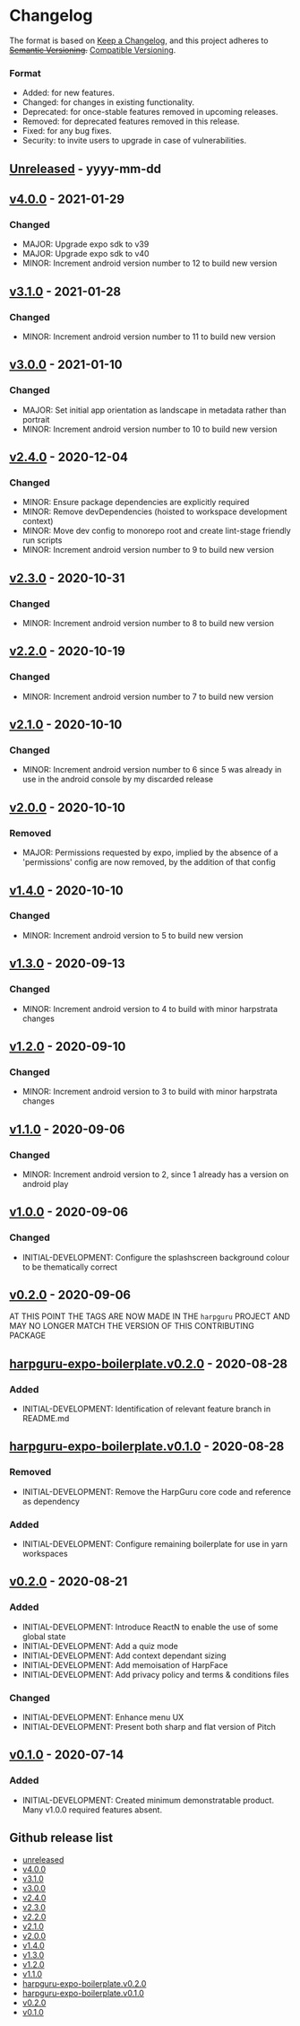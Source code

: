 # Changelog

The format is based on [Keep a Changelog](https://keepachangelog.com/en/1.0.0/),
and this project adheres to ~~[Semantic Versioning](https://semver.org/spec/v2.0.0.html).~~
[Compatible Versioning](https://gitlab.com/staltz/comver).

### Format

- Added: for new features.
- Changed: for changes in existing functionality.
- Deprecated: for once-stable features removed in upcoming releases.
- Removed: for deprecated features removed in this release.
- Fixed: for any bug fixes.
- Security: to invite users to upgrade in case of vulnerabilities.

## [Unreleased](https://github.com/js-jslog/harpguru/compare/v8.0.0...master) - yyyy-mm-dd

## [v4.0.0](https://github.com/js-jslog/harpguru/releases/tag/v8.0.0) - 2021-01-29

### Changed

- MAJOR: Upgrade expo sdk to v39
- MAJOR: Upgrade expo sdk to v40
- MINOR: Increment android version number to 12 to build new version

## [v3.1.0](https://github.com/js-jslog/harpguru/releases/tag/v7.0.0) - 2021-01-28

### Changed

- MINOR: Increment android version number to 11 to build new version

## [v3.0.0](https://github.com/js-jslog/harpguru/releases/tag/v6.0.0) - 2021-01-10

### Changed

- MAJOR: Set initial app orientation as landscape in metadata rather than portrait
- MINOR: Increment android version number to 10 to build new version

## [v2.4.0](https://github.com/js-jslog/harpguru/releases/tag/v5.0.0) - 2020-12-04

### Changed

- MINOR: Ensure package dependencies are explicitly required
- MINOR: Remove devDependencies (hoisted to workspace development context)
- MINOR: Move dev config to monorepo root and create lint-stage friendly run scripts
- MINOR: Increment android version number to 9 to build new version

## [v2.3.0](https://github.com/js-jslog/harpguru/releases/tag/v4.0.0) - 2020-10-31

### Changed

- MINOR: Increment android version number to 8 to build new version

## [v2.2.0](https://github.com/js-jslog/harpguru/releases/tag/v3.2.0) - 2020-10-19

### Changed

- MINOR: Increment android version number to 7 to build new version

## [v2.1.0](https://github.com/js-jslog/harpguru/releases/tag/v3.1.0) - 2020-10-10

### Changed

- MINOR: Increment android version number to 6 since 5 was already in use in the android console by my discarded release

## [v2.0.0](https://github.com/js-jslog/harpguru/releases/tag/v3.0.0) - 2020-10-10

### Removed

- MAJOR: Permissions requested by expo, implied by the absence of a 'permissions' config are now removed, by the addition of that config

## [v1.4.0](https://github.com/js-jslog/harpguru/releases/tag/v2.0.0) - 2020-10-10

### Changed

- MINOR: Increment android version to 5 to build new version

## [v1.3.0](https://github.com/js-jslog/harpguru/releases/tag/v1.3.0) - 2020-09-13

### Changed

- MINOR: Increment android version to 4 to build with minor harpstrata changes

## [v1.2.0](https://github.com/js-jslog/harpguru/releases/tag/v1.2.0) - 2020-09-10

### Changed

- MINOR: Increment android version to 3 to build with minor harpstrata changes

## [v1.1.0](https://github.com/js-jslog/harpguru/releases/tag/v1.1.0) - 2020-09-06

### Changed

- MINOR: Increment android version to 2, since 1 already has a version on android play

## [v1.0.0](https://github.com/js-jslog/harpguru/releases/tag/v1.0.0) - 2020-09-06

### Changed

- INITIAL-DEVELOPMENT: Configure the splashscreen background colour to be thematically correct

## [v0.2.0](https://github.com/js-jslog/harpguru/releases/tag/v0.1.0) - 2020-09-06

AT THIS POINT THE TAGS ARE NOW MADE IN THE `harpguru` PROJECT AND MAY NO LONGER MATCH THE VERSION OF THIS CONTRIBUTING PACKAGE

## [harpguru-expo-boilerplate.v0.2.0](https://github.com/js-jslog/harpnative/releases/tag/harpguru-expo-boilerplate.v0.2.0) - 2020-08-28

### Added

- INITIAL-DEVELOPMENT: Identification of relevant feature branch in README.md

## [harpguru-expo-boilerplate.v0.1.0](https://github.com/js-jslog/harpnative/releases/tag/harpguru-expo-boilerplate.v0.1.0) - 2020-08-28

### Removed

- INITIAL-DEVELOPMENT: Remove the HarpGuru core code and reference as dependency

### Added

- INITIAL-DEVELOPMENT: Configure remaining boilerplate for use in yarn workspaces

## [v0.2.0](https://github.com/js-jslog/harpnative/releases/tag/v0.2.0) - 2020-08-21

### Added

- INITIAL-DEVELOPMENT: Introduce ReactN to enable the use of some global state
- INITIAL-DEVELOPMENT: Add a quiz mode
- INITIAL-DEVELOPMENT: Add context dependant sizing
- INITIAL-DEVELOPMENT: Add memoisation of HarpFace
- INITIAL-DEVELOPMENT: Add privacy policy and terms & conditions files

### Changed

- INITIAL-DEVELOPMENT: Enhance menu UX
- INITIAL-DEVELOPMENT: Present both sharp and flat version of Pitch

## [v0.1.0](https://github.com/js-jslog/harpnative/releases/tag/v0.1.0) - 2020-07-14

### Added

- INITIAL-DEVELOPMENT: Created minimum demonstratable product. Many v1.0.0 required features absent.

## Github release list

- [unreleased](https://github.com/js-jslog/harpguru/compare/v8.0.0...HEAD)
- [v4.0.0](https://github.com/js-jslog/harpguru/releases/tag/v8.0.0)
- [v3.1.0](https://github.com/js-jslog/harpguru/releases/tag/v7.0.0)
- [v3.0.0](https://github.com/js-jslog/harpguru/releases/tag/v6.0.0)
- [v2.4.0](https://github.com/js-jslog/harpguru/releases/tag/v5.0.0)
- [v2.3.0](https://github.com/js-jslog/harpguru/releases/tag/v4.0.0)
- [v2.2.0](https://github.com/js-jslog/harpguru/releases/tag/v3.2.0)
- [v2.1.0](https://github.com/js-jslog/harpguru/releases/tag/v3.1.0)
- [v2.0.0](https://github.com/js-jslog/harpguru/releases/tag/v3.0.0)
- [v1.4.0](https://github.com/js-jslog/harpguru/releases/tag/v2.0.0)
- [v1.3.0](https://github.com/js-jslog/harpguru/releases/tag/v1.3.0)
- [v1.2.0](https://github.com/js-jslog/harpguru/releases/tag/v1.2.0)
- [v1.1.0](https://github.com/js-jslog/harpguru/releases/tag/v1.1.0)
- [harpguru-expo-boilerplate.v0.2.0](https://github.com/js-jslog/harpnative/releases/tag/harpguru-expo-boilerplate.v0.2.0)
- [harpguru-expo-boilerplate.v0.1.0](https://github.com/js-jslog/harpnative/releases/tag/harpguru-expo-boilerplate.v0.1.0)
- [v0.2.0](https://github.com/js-jslog/harpnative/releases/tag/v0.2.0)
- [v0.1.0](https://github.com/js-jslog/harpnative/releases/tag/v0.1.0)
